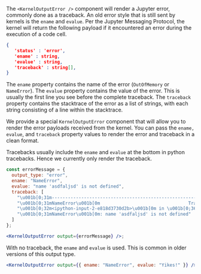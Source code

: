 The `<KernelOutputError />` component will render a Jupyter error, commonly done as a traceback. An old error style that is still sent by kernels is the `ename` and `evalue`. Per the Jupyter Messaging Protocol, the kernel will return the following payload if it encountered an error during the execution of a code cell.

```json
{
   'status' : 'error',
   'ename' : string,
   'evalue' : string,
   'traceback' : string[],
}
```

The `ename` property contains the name of the error (`OutOfMemory` or `NameError`). The `evalue` property contains the value of the error. This is usually the first line you see before the complete traceback. The `traceback` property contains the stacktrace of the error as a list of strings, with each string consisting of a line within the stacktrace.

We provide a special `KernelOutputError` component that will allow you to render the error payloads received from the kernel. You can pass the `ename,` `evalue`, and `traceback` property values to render the error and traceback in a clean format.

Tracebacks usually include the `ename` and `evalue` at the bottom in python tracebacks. Hence we currently only render the traceback.

```jsx
const errorMessage = {
  output_type: "error",
  ename: "NameError",
  evalue: "name 'asdfaljsd' is not defined",
  traceback: [
    "\u001b[0;31m---------------------------------------------------------------------------\u001b[0m",
    "\u001b[0;31mNameError\u001b[0m                                 Traceback (most recent call last)",
    "\u001b[0;32m<ipython-input-2-e818d3730d2b>\u001b[0m in \u001b[0;36m<module>\u001b[0;34m()\u001b[0m\n\u001b[0;32m----> 1\u001b[0;31m \u001b[0masdfaljsd\u001b[0m\u001b[0;34m\u001b[0m\u001b[0m\n\u001b[0m",
    "\u001b[0;31mNameError\u001b[0m: name 'asdfaljsd' is not defined"
  ]
};

<KernelOutputError output={errorMessage} />;
```

With no traceback, the `ename` and `evalue` is used. This is common in older versions of this output type.

```jsx
<KernelOutputError output={{ ename: "NameError", evalue: "Yikes!" }} />
```
